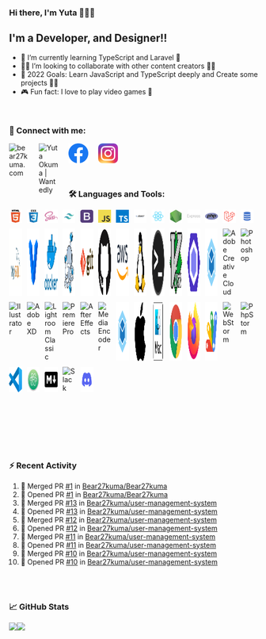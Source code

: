 ### Hi there, I'm Yuta 🤟🏻🐻

## I'm a Developer, and Designer!!

- 🌱 I’m currently learning TypeScript and Laravel 🤣
- 👬🏻 I’m looking to collaborate with other content creators 👋🏻
- 🥅 2022 Goals: Learn JavaScript and TypeScript deeply and Create some projects 💪🏻
- 🎮 Fun fact: I love to play video games 🎉

<br />

### :wave: Connect with me:

[<img align="left" alt="bear27kuma.com" width="40px" src="https://user-images.githubusercontent.com/39920490/156489586-f125813b-e344-46d6-9306-f5786684b976.jpg" style="margin-right: 20px;" />](https://bear27kuma.github.io/)
[<img align="left" alt="Yuta Okuma | Wantedly" width="40px" src="https://user-images.githubusercontent.com/39920490/156489528-fdc520d6-10f1-43b6-8bf8-fadf8dcf1a90.jpg" style="margin-right: 20px;" />](https://www.wantedly.com/id/yuta_okuma_b)
[<img align="left" alt="Yuta Okuma | Facebook" width="40px" src="https://github.com/github/explore/blob/main/topics/facebook/facebook.png?raw=true" style="margin-right: 20px;" />](https://www.facebook.com/kumakuma1129/)
[<img align="left" alt="Yuta Okuma | Instagram" width="40px" src="https://github.com/github/explore/blob/main/topics/instagram/instagram.png?raw=true" />](https://www.instagram.com/bear_27earl/)

<br />
<br />
<br />
<br />

### :hammer_and_wrench: Languages and Tools:

<div style="display:flex; flex-wrap: wrap;">
    <img align="left" style="margin-right: 10px; margin-bottom: 12px;" alt="HTML5" width="26px" src="https://github.com/github/explore/blob/main/topics/html/html.png?raw=true" />
    <img align="left" style="margin-right: 10px; margin-bottom: 12px;" alt="CSS3" width="26px" src="https://github.com/github/explore/blob/main/topics/css/css.png?raw=true" />
    <img align="left" style="margin-right: 10px; margin-bottom: 12px;" alt="Sass" width="26px" src="https://github.com/github/explore/blob/main/topics/sass/sass.png?raw=true" />
    <img align="left" style="margin-right: 10px; margin-bottom: 12px;" alt="Tailwind" width="26px" src="https://github.com/github/explore/blob/main/topics/tailwind/tailwind.png?raw=true" />
    <img align="left" style="margin-right: 10px; margin-bottom: 12px;" alt="Bootstrap" width="26px" src="https://github.com/github/explore/blob/main/topics/bootstrap/bootstrap.png?raw=true" />
    <img align="left" style="margin-right: 10px; margin-bottom: 12px;" alt="JavaScript" width="26px" src="https://github.com/github/explore/blob/main/topics/javascript/javascript.png?raw=true" />
    <img align="left" style="margin-right: 10px; margin-bottom: 12px;" alt="TypeScript" width="26px" src="https://github.com/github/explore/blob/main/topics/typescript/typescript.png?raw=true" />
    <img align="left" style="margin-right: 10px; margin-bottom: 12px;" alt="jQuery" width="26px" src="https://github.com/github/explore/blob/main/topics/jquery/jquery.png?raw=true" />
    <img align="left" style="margin-right: 10px; margin-bottom: 12px;" alt="React" width="26px" src="https://github.com/github/explore/blob/main/topics/react/react.png?raw=true" />
    <img align="left" style="margin-right: 10px; margin-bottom: 12px;" alt="Node.js" width="26px" src="https://github.com/github/explore/blob/main/topics/nodejs/nodejs.png?raw=true" />
    <img align="left" style="margin-right: 10px; margin-bottom: 12px;" alt="Express" width="26px" src="https://github.com/github/explore/blob/main/topics/express/express.png?raw=true" />
    <img align="left" style="margin-right: 10px; margin-bottom: 12px;" alt="PHP" width="26px" src="https://github.com/github/explore/blob/main/topics/php/php.png?raw=true" />
    <img align="left" style="margin-right: 10px; margin-bottom: 12px;" alt="Laravel" width="26px" src="https://github.com/github/explore/blob/main/topics/laravel/laravel.png?raw=true" />
    <img align="left" style="margin-right: 10px; margin-bottom: 12px;" alt="SQL" width="26px" src="https://github.com/github/explore/blob/main/topics/sql/sql.png?raw=true" />
    <img align="left" style="margin-right: 10px; margin-bottom: 12px;" alt="MySQL" width="26px" src="https://github.com/github/explore/blob/main/topics/mysql/mysql.png?raw=true" />
    <img align="left" style="margin-right: 10px; margin-bottom: 12px;" alt="Vagrant" width="26px" src="https://github.com/github/explore/blob/main/topics/vagrant/vagrant.png?raw=true" />
    <img align="left" style="margin-right: 10px; margin-bottom: 12px;" alt="Docker" width="26px" src="https://github.com/github/explore/blob/main/topics/docker/docker.png?raw=true" />
    <img align="left" style="margin-right: 10px; margin-bottom: 12px;" alt="Docker Compose" width="26px" src="https://github.com/github/explore/blob/main/topics/docker-compose/docker-compose.png?raw=true" />
    <img align="left" style="margin-right: 10px; margin-bottom: 12px;" alt="Git" width="26px" src="https://github.com/github/explore/blob/main/topics/git/git.png?raw=true" />
    <img align="left" style="margin-right: 10px; margin-bottom: 12px;" alt="GitHub" width="26px" src="https://github.com/github/explore/blob/main/topics/github/github.png?raw=true" />
    <img align="left" style="margin-right: 10px; margin-bottom: 12px;" alt="AWS" width="26px" src="https://github.com/github/explore/blob/main/topics/aws/aws.png?raw=true" />
    <img align="left" style="margin-right: 10px; margin-bottom: 12px;" alt="Linux" width="26px" src="https://github.com/github/explore/blob/main/topics/linux/linux.png?raw=true" />
    <img align="left" style="margin-right: 10px; margin-bottom: 12px;" alt="Terminal" width="26px" src="https://github.com/github/explore/blob/main/topics/terminal/terminal.png?raw=true" />
    <img align="left" style="margin-right: 10px; margin-bottom: 12px;" alt="Vim" width="26px" src="https://github.com/github/explore/blob/main/topics/vim/vim.png?raw=true" />
    <img align="left" style="margin-right: 10px; margin-bottom: 12px;" alt="Eslint" width="26px" src="https://github.com/github/explore/blob/main/topics/eslint/eslint.png?raw=true" />
    <img align="left" style="margin-right: 10px; margin-bottom: 12px;" alt="Webpack" width="26px" src="https://github.com/github/explore/blob/main/topics/webpack/webpack.png?raw=true" />
    <img align="left" style="margin-right: 10px; margin-bottom: 12px;" alt="Adobe Creative Cloud" width="26px" src="https://user-images.githubusercontent.com/39920490/156873067-49465848-92d8-4d1f-b08f-79c821964b25.png" />
    <img align="left" style="margin-right: 10px; margin-bottom: 12px;" alt="Photoshop" width="26px" src="https://user-images.githubusercontent.com/39920490/156873120-d295313e-2b81-4159-84db-e0e4d699c55e.png" />
    <img align="left" style="margin-right: 10px; margin-bottom: 12px;" alt="Illustrator" width="26px" src="https://user-images.githubusercontent.com/39920490/156873119-acfff16f-eb82-4d40-ad64-c946fb19da42.png" />
    <img align="left" style="margin-right: 10px; margin-bottom: 12px;" alt="Adobe XD" width="26px" src="https://user-images.githubusercontent.com/39920490/156873121-c57d736c-c359-47de-8125-9b6d199100fa.png" />
    <img align="left" style="margin-right: 10px; margin-bottom: 12px;" alt="Lightroom Classic" width="26px" src="https://user-images.githubusercontent.com/39920490/156873122-d3ac9b52-d3c0-4f67-ad7c-9c4a43dddfd6.png" />
    <img align="left" style="margin-right: 10px; margin-bottom: 12px;" alt="Premiere Pro" width="26px" src="https://user-images.githubusercontent.com/39920490/156873123-dd7079e1-fe88-4027-8e73-4e102f50a757.png" />
    <img align="left" style="margin-right: 10px; margin-bottom: 12px;" alt="AfterEffects" width="26px" src="https://user-images.githubusercontent.com/39920490/156873125-c5c2cd70-1b5d-4b24-8c05-22f1cb3d8228.png" />
    <img align="left" style="margin-right: 10px; margin-bottom: 12px;" alt="Media Encoder" width="26px" src="https://user-images.githubusercontent.com/39920490/156873126-546b41f4-e2f6-41ad-8939-acd9f81d6490.png" />
    <img align="left" style="margin-right: 10px; margin-bottom: 12px;" alt="Webpack" width="26px" src="https://github.com/github/explore/blob/main/topics/webpack/webpack.png?raw=true" />
    <img align="left" style="margin-right: 10px; margin-bottom: 12px;" alt="Apple" width="26px" src="https://github.com/github/explore/blob/main/topics/apple/apple.png?raw=true" />
    <img align="left" style="margin-right: 10px; margin-bottom: 12px;" alt="Mac OS" width="26px" src="https://github.com/github/explore/blob/main/topics/macos/macos.png?raw=true" />
    <img align="left" style="margin-right: 10px; margin-bottom: 12px;" alt="Chrome" width="26px" src="https://github.com/github/explore/blob/main/topics/chrome/chrome.png?raw=true" />
    <img align="left" style="margin-right: 10px; margin-bottom: 12px;" alt="Firefox" width="26px" src="https://github.com/github/explore/blob/main/topics/firefox/firefox.png?raw=true" />
    <img align="left" style="margin-right: 10px; margin-bottom: 12px;" alt="Google App Script" width="26px" src="https://github.com/github/explore/blob/main/topics/google-apps-script/google-apps-script.png?raw=true" />
    <img align="left" style="margin-right: 10px; margin-bottom: 12px;" alt="WebStorm" width="26px" src="https://user-images.githubusercontent.com/39920490/156489178-cf6035a1-5f13-4f53-8631-be22dc5f73cf.png" />
    <img align="left" style="margin-right: 10px; margin-bottom: 12px;" alt="PhpStorm" width="26px" src="https://user-images.githubusercontent.com/39920490/156489424-8e5504c6-a4ba-4c34-b1f7-52917db53018.png" />
    <img align="left" style="margin-right: 10px; margin-bottom: 12px;" alt="Visual Studio Code" width="26px" src="https://github.com/github/explore/blob/main/topics/visual-studio-code/visual-studio-code.png?raw=true" />
    <img align="left" style="margin-right: 10px; margin-bottom: 12px;" alt="Atom" width="26px" src="https://github.com/github/explore/blob/main/topics/atom/atom.png?raw=true" />
    <img align="left" style="margin-right: 10px; margin-bottom: 12px;" alt="Markdown" width="26px" src="https://github.com/github/explore/blob/main/topics/markdown/markdown.png?raw=true" />
    <img align="left" style="margin-right: 10px; margin-bottom: 12px;" alt="Slack" width="26px" src="https://user-images.githubusercontent.com/39920490/156873030-f4711901-5783-4f3c-9ed0-818730a9315f.png" />
    <img align="left" style="margin-right: 10px; margin-bottom: 12px;" alt="Discord" width="26px" src="https://github.com/github/explore/blob/main/topics/discord/discord.png?raw=true" />
</div>

<br />
<br />
<br />
<br />
<br />
<br />

### :zap: Recent Activity
<!--START_SECTION:activity-->
1. 🎉 Merged PR [#1](https://github.com/Bear27kuma/Bear27kuma/pull/1) in [Bear27kuma/Bear27kuma](https://github.com/Bear27kuma/Bear27kuma)
2. 💪 Opened PR [#1](https://github.com/Bear27kuma/Bear27kuma/pull/1) in [Bear27kuma/Bear27kuma](https://github.com/Bear27kuma/Bear27kuma)
3. 🎉 Merged PR [#13](https://github.com/Bear27kuma/user-management-system/pull/13) in [Bear27kuma/user-management-system](https://github.com/Bear27kuma/user-management-system)
4. 💪 Opened PR [#13](https://github.com/Bear27kuma/user-management-system/pull/13) in [Bear27kuma/user-management-system](https://github.com/Bear27kuma/user-management-system)
5. 🎉 Merged PR [#12](https://github.com/Bear27kuma/user-management-system/pull/12) in [Bear27kuma/user-management-system](https://github.com/Bear27kuma/user-management-system)
6. 💪 Opened PR [#12](https://github.com/Bear27kuma/user-management-system/pull/12) in [Bear27kuma/user-management-system](https://github.com/Bear27kuma/user-management-system)
7. 🎉 Merged PR [#11](https://github.com/Bear27kuma/user-management-system/pull/11) in [Bear27kuma/user-management-system](https://github.com/Bear27kuma/user-management-system)
8. 💪 Opened PR [#11](https://github.com/Bear27kuma/user-management-system/pull/11) in [Bear27kuma/user-management-system](https://github.com/Bear27kuma/user-management-system)
9. 🎉 Merged PR [#10](https://github.com/Bear27kuma/user-management-system/pull/10) in [Bear27kuma/user-management-system](https://github.com/Bear27kuma/user-management-system)
10. 💪 Opened PR [#10](https://github.com/Bear27kuma/user-management-system/pull/10) in [Bear27kuma/user-management-system](https://github.com/Bear27kuma/user-management-system)
<!--END_SECTION:activity-->

<br />
<br />

### :chart_with_upwards_trend: GitHub Stats
<div style="display: flex;">
    <a href="https://github.com/Bear27kuma">
        <img height="200px;" src="https://github-readme-stats.vercel.app/api?username=Bear27kuma&show_icons=true&theme=bear">
    </a>
    <a href="https://github.com/Bear27kuma">
        <img height="200px" src="https://github-readme-stats.vercel.app/api/top-langs/?username=Bear27kuma&langs_count=6&layout=compact&theme=bear">
    </a>
</div>
